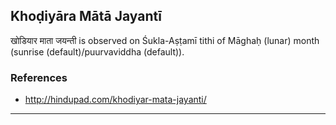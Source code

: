 ## Khoḍiyāra Mātā Jayantī
खोडियार माता जयन्ती is observed on Śukla-Aṣṭamī tithi of Māghaḥ (lunar) month (sunrise (default)/puurvaviddha (default)).


### References
* http://hindupad.com/khodiyar-mata-jayanti/


---
